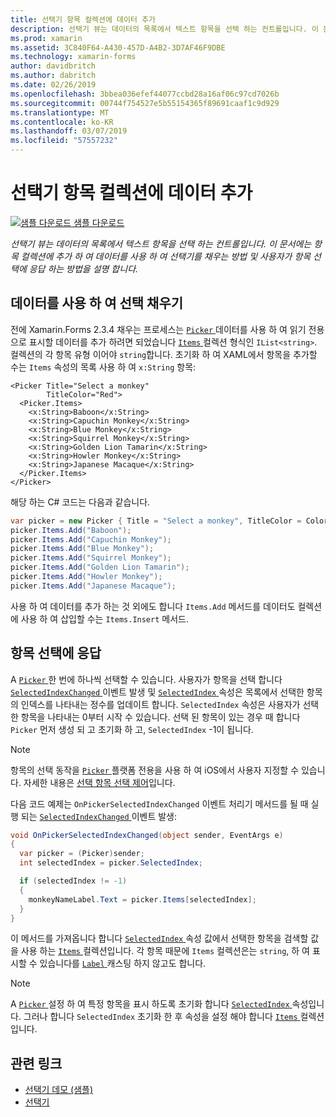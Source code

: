 ```yaml
---
title: 선택기 항목 컬렉션에 데이터 추가
description: 선택기 뷰는 데이터의 목록에서 텍스트 항목을 선택 하는 컨트롤입니다. 이 문서에는 항목 컬렉션에 추가 하 여 데이터를 사용 하 여 선택기를 채우는 방법 및 사용자가 항목 선택에 응답 하는 방법을 설명 합니다.
ms.prod: xamarin
ms.assetid: 3C840F64-A430-457D-A4B2-3D7AF46F9DBE
ms.technology: xamarin-forms
author: davidbritch
ms.author: dabritch
ms.date: 02/26/2019
ms.openlocfilehash: 3bbea036efef44077ccbd28a16af06c97cd7026b
ms.sourcegitcommit: 00744f754527e5b55154365f89691caaf1c9d929
ms.translationtype: MT
ms.contentlocale: ko-KR
ms.lasthandoff: 03/07/2019
ms.locfileid: "57557232"
---
```

# <a name="adding-data-to-a-pickers-items-collection"></a>선택기 항목 컬렉션에 데이터 추가

[![샘플 다운로드](~/media/shared/download.png) 샘플 다운로드](https://developer.xamarin.com/samples/xamarin-forms/UserInterface/PickerDemo/)

_선택기 뷰는 데이터의 목록에서 텍스트 항목을 선택 하는 컨트롤입니다. 이 문서에는 항목 컬렉션에 추가 하 여 데이터를 사용 하 여 선택기를 채우는 방법 및 사용자가 항목 선택에 응답 하는 방법을 설명 합니다._

## <a name="populating-a-picker-with-data"></a>데이터를 사용 하 여 선택 채우기

전에 Xamarin.Forms 2.3.4 채우는 프로세스는 [ `Picker` ](xref:Xamarin.Forms.Picker) 데이터를 사용 하 여 읽기 전용으로 표시할 데이터를 추가 하려면 되었습니다 [ `Items` ](xref:Xamarin.Forms.Picker.Items) 컬렉션 형식인 `IList<string>`. 컬렉션의 각 항목 유형 이어야 `string`합니다. 초기화 하 여 XAML에서 항목을 추가할 수는 `Items` 속성의 목록 사용 하 여 `x:String` 항목:

```xaml
<Picker Title="Select a monkey"
        TitleColor="Red">
  <Picker.Items>
    <x:String>Baboon</x:String>
    <x:String>Capuchin Monkey</x:String>
    <x:String>Blue Monkey</x:String>
    <x:String>Squirrel Monkey</x:String>
    <x:String>Golden Lion Tamarin</x:String>
    <x:String>Howler Monkey</x:String>
    <x:String>Japanese Macaque</x:String>
  </Picker.Items>
</Picker>
```

해당 하는 C# 코드는 다음과 같습니다.

```csharp
var picker = new Picker { Title = "Select a monkey", TitleColor = Color.Red };
picker.Items.Add("Baboon");
picker.Items.Add("Capuchin Monkey");
picker.Items.Add("Blue Monkey");
picker.Items.Add("Squirrel Monkey");
picker.Items.Add("Golden Lion Tamarin");
picker.Items.Add("Howler Monkey");
picker.Items.Add("Japanese Macaque");
```

사용 하 여 데이터를 추가 하는 것 외에도 합니다 `Items.Add` 메서드를 데이터도 컬렉션에 사용 하 여 삽입할 수는 `Items.Insert` 메서드.

## <a name="responding-to-item-selection"></a>항목 선택에 응답

A [ `Picker` ](xref:Xamarin.Forms.Picker) 한 번에 하나씩 선택할 수 있습니다. 사용자가 항목을 선택 합니다 [ `SelectedIndexChanged` ](xref:Xamarin.Forms.Picker.SelectedIndexChanged) 이벤트 발생 및 [ `SelectedIndex` ](xref:Xamarin.Forms.Picker.SelectedIndex) 속성은 목록에서 선택한 항목의 인덱스를 나타내는 정수를 업데이트 합니다. `SelectedIndex` 속성은 사용자가 선택한 항목을 나타내는 0부터 시작 수 있습니다. 선택 된 항목이 있는 경우 때 합니다 `Picker` 먼저 생성 되 고 초기화 하 고, `SelectedIndex` -1이 됩니다.

> [!NOTE]
> 항목의 선택 동작을 [ `Picker` ](xref:Xamarin.Forms.Picker) 플랫폼 전용을 사용 하 여 iOS에서 사용자 지정할 수 있습니다. 자세한 내용은 [선택 항목 선택 제어](~/xamarin-forms/platform/ios/picker-selection.md)입니다.

다음 코드 예제는 `OnPickerSelectedIndexChanged` 이벤트 처리기 메서드를 될 때 실행 되는 [ `SelectedIndexChanged` ](xref:Xamarin.Forms.Picker.SelectedIndexChanged) 이벤트 발생:

```csharp
void OnPickerSelectedIndexChanged(object sender, EventArgs e)
{
  var picker = (Picker)sender;
  int selectedIndex = picker.SelectedIndex;

  if (selectedIndex != -1)
  {
    monkeyNameLabel.Text = picker.Items[selectedIndex];
  }
}
```

이 메서드를 가져옵니다 합니다 [ `SelectedIndex` ](xref:Xamarin.Forms.Picker.SelectedIndex) 속성 값에서 선택한 항목을 검색할 값을 사용 하는 [ `Items` ](xref:Xamarin.Forms.Picker.Items) 컬렉션입니다. 각 항목 때문에 `Items` 컬렉션은는 `string`, 하 여 표시할 수 있습니다를 [ `Label` ](xref:Xamarin.Forms.Label) 캐스팅 하지 않고도 합니다.

> [!NOTE]
> A [ `Picker` ](xref:Xamarin.Forms.Picker) 설정 하 여 특정 항목을 표시 하도록 초기화 합니다 [ `SelectedIndex` ](xref:Xamarin.Forms.Picker.SelectedIndex) 속성입니다. 그러나 합니다 `SelectedIndex` 초기화 한 후 속성을 설정 해야 합니다 [ `Items` ](xref:Xamarin.Forms.Picker.Items) 컬렉션입니다.

## <a name="related-links"></a>관련 링크

- [선택기 데모 (샘플)](https://developer.xamarin.com/samples/xamarin-forms/UserInterface/PickerDemo/)
- [선택기](xref:Xamarin.Forms.Picker)
